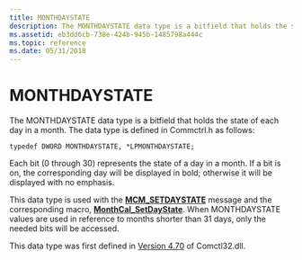 ```yaml
---
title: MONTHDAYSTATE
description: The MONTHDAYSTATE data type is a bitfield that holds the state of each day in a month.
ms.assetid: eb3dd6cb-738e-424b-945b-1485798a444c
ms.topic: reference
ms.date: 05/31/2018
---
```


# MONTHDAYSTATE

The MONTHDAYSTATE data type is a bitfield that holds the state of each day in a month. The data type is defined in Commctrl.h as follows:


```
typedef DWORD MONTHDAYSTATE, *LPMONTHDAYSTATE;
```



Each bit (0 through 30) represents the state of a day in a month. If a bit is on, the corresponding day will be displayed in bold; otherwise it will be displayed with no emphasis.

This data type is used with the [**MCM\_SETDAYSTATE**](mcm-setdaystate.md) message and the corresponding macro, [**MonthCal\_SetDayState**](/windows/desktop/api/Commctrl/nf-commctrl-monthcal_setdaystate). When MONTHDAYSTATE values are used in reference to months shorter than 31 days, only the needed bits will be accessed.

This data type was first defined in [Version 4.70](common-control-versions.md) of Comctl32.dll.

 

 




